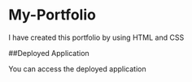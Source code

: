 # My-Portfolio
I have created this portfolio by using HTML and CSS 



##Deployed Application

You can access the deployed application 
